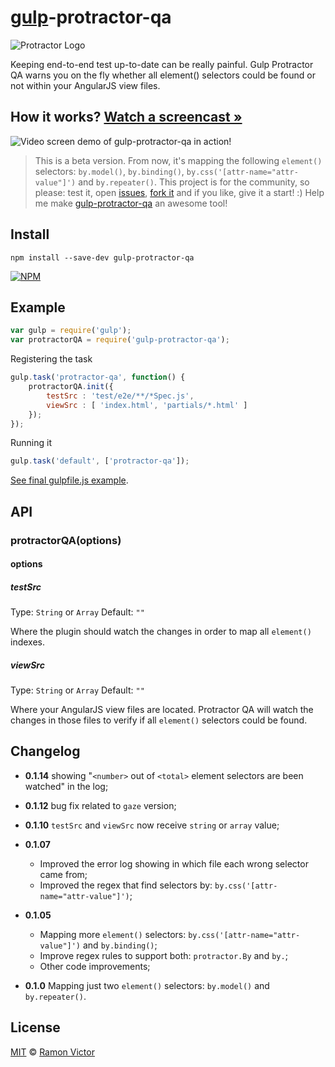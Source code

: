 # [gulp](http://gulpjs.com)-protractor-qa


<img src="https://raw.githubusercontent.com/ramonvictor/gulp-protractor-qa/master/assets/protractor-qa-logo.png" alt="Protractor Logo" />

Keeping end-to-end test up-to-date can be really painful. Gulp Protractor QA warns you on the fly whether all element() selectors could be found or not within your AngularJS view files.

## How it works? [Watch a screencast &raquo;](http://bit.ly/1hceBSw)

<img src="https://raw.githubusercontent.com/ramonvictor/gulp-protractor-qa/master/assets/gulp-protractor-qa.gif" alt="Video screen demo of gulp-protractor-qa in action!">

> This is a beta version. From now, it's mapping the following `element()` selectors: `by.model()`, `by.binding()`, `by.css('[attr-name="attr-value"]')` and `by.repeater()`.
This project is for the community, so please: test it, open [issues](https://github.com/ramonvictor/gulp-protractor-qa/issues), [fork it](https://github.com/ramonvictor/gulp-protractor-qa/) and if you like, give it a start! :) 
Help me make [gulp-protractor-qa](https://www.npmjs.org/package/gulp-protractor-qa) an awesome tool! 


## Install

```
npm install --save-dev gulp-protractor-qa
```
[![NPM](https://nodei.co/npm/gulp-protractor-qa.png?downloads=true)](https://nodei.co/npm/gulp-protractor-qa/)

## Example

```js
var gulp = require('gulp');
var protractorQA = require('gulp-protractor-qa');
```

Registering the task
```js
gulp.task('protractor-qa', function() {
    protractorQA.init({
        testSrc : 'test/e2e/**/*Spec.js',
        viewSrc : [ 'index.html', 'partials/*.html' ]
    });
});
```

Running it
```js
gulp.task('default', ['protractor-qa']);
```
[See final gulpfile.js example](https://github.com/ramonvictor/gulp-protractor-qa/blob/master/assets/gulpfile.js).

## API

### protractorQA(options)

#### options

##### testSrc

Type: `String` or `Array`
Default: `""`

Where the plugin should watch the changes in order to map all `element()` indexes.

##### viewSrc

Type: `String` or `Array`
Default: `""`

Where your AngularJS view files are located. Protractor QA will watch the changes in those files to verify if all `element()` selectors could be found.

## Changelog

- **0.1.14** showing "`<number>` out of `<total>` element selectors are been watched" in the log;

- **0.1.12** bug fix related to `gaze` version;

- **0.1.10** `testSrc` and `viewSrc` now receive `string` or `array` value;

- **0.1.07**
	- Improved the error log showing in which file each wrong selector came from;
	- Improved the regex that find selectors by: `by.css('[attr-name="attr-value"]')`;

- **0.1.05**
	- Mapping more `element()` selectors: `by.css('[attr-name="attr-value"]')` and `by.binding()`;
	- Improve regex rules to support both: `protractor.By` and `by.`;
	- Other code improvements;

- **0.1.0** Mapping just two `element()` selectors: `by.model()` and `by.repeater()`.

## License

[MIT](https://github.com/ramonvictor/gulp-protractor-qa/blob/master/license.txt) © [Ramon Victor](https://github.com/ramonvictor)
